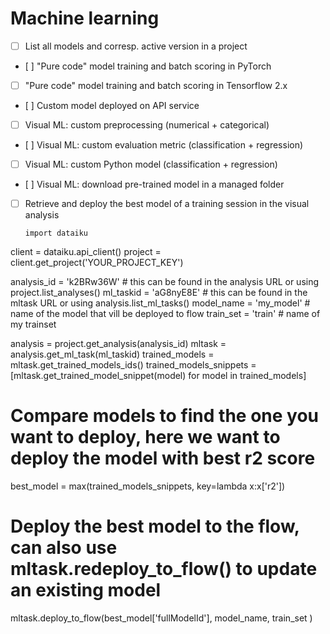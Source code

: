 # Machine learning

- [ ] List all models and corresp. active version in a project
- [ ] "Pure code" model training and batch scoring in PyTorch
- [ ] "Pure code" model training and batch scoring in Tensorflow 2.x
- [ ] Custom model deployed on API service
- [ ] Visual ML: custom preprocessing (numerical + categorical)
- [ ] Visual ML: custom evaluation metric (classification + regression)
- [ ] Visual ML: custom Python model (classification + regression)
- [ ] Visual ML: download pre-trained model in a managed folder
- [ ] Retrieve and deploy the best model of a training session in the visual analysis
    ```
    import dataiku
client = dataiku.api_client()
project = client.get_project('YOUR_PROJECT_KEY')

analysis_id = 'k2BRw36W' # this can be found in the analysis URL or using project.list_analyses()
ml_taskid = 'aG8nyE8E' # this can be found in the mltask URL or using analysis.list_ml_tasks()
model_name = 'my_model' # name of the model that vill be deployed to flow
train_set = 'train' # name of my trainset

analysis = project.get_analysis(analysis_id)
mltask = analysis.get_ml_task(ml_taskid)
trained_models = mltask.get_trained_models_ids()
trained_models_snippets = [mltask.get_trained_model_snippet(model) for model in trained_models]
​
# Compare models to find the one you want to deploy, here we want to deploy the model with best r2 score
best_model = max(trained_models_snippets, key=lambda x:x['r2'])
# Deploy the best model to the flow, can also use mltask.redeploy_to_flow() to update an existing model
mltask.deploy_to_flow(best_model['fullModelId'], model_name, train_set )
```


